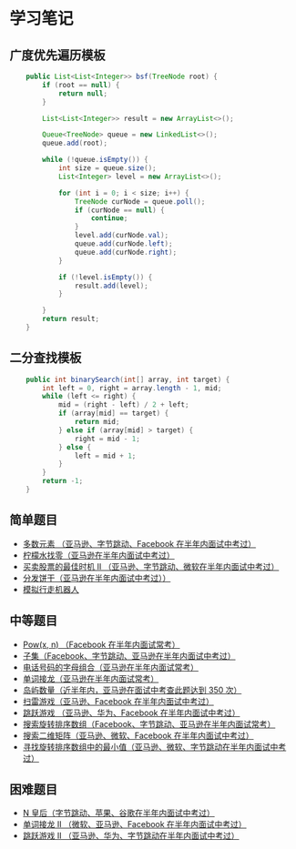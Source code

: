 # 学习笔记

## 广度优先遍历模板
```java
    public List<List<Integer>> bsf(TreeNode root) {
        if (root == null) {
            return null;
        }

        List<List<Integer>> result = new ArrayList<>();

        Queue<TreeNode> queue = new LinkedList<>();
        queue.add(root);

        while (!queue.isEmpty()) {
            int size = queue.size();
            List<Integer> level = new ArrayList<>();

            for (int i = 0; i < size; i++) {
                TreeNode curNode = queue.poll();
                if (curNode == null) {
                    continue;
                }
                level.add(curNode.val);
                queue.add(curNode.left);
                queue.add(curNode.right);
            }

            if (!level.isEmpty()) {
                result.add(level);
            }

        }
        return result;
    }

```

## 二分查找模板
```java
    public int binarySearch(int[] array, int target) {
        int left = 0, right = array.length - 1, mid;
        while (left <= right) {
            mid = (right - left) / 2 + left;
            if (array[mid] == target) {
                return mid;
            } else if (array[mid] > target) {
                right = mid - 1;
            } else {
                left = mid + 1;
            }
        }
        return -1;
    }
```

## 简单题目
* [多数元素 （亚马逊、字节跳动、Facebook 在半年内面试中考过）](src/devide_backtracking/L_169_多数元素.java)
* [柠檬水找零（亚马逊在半年内面试中考过）](src/greedy/L_860_柠檬水找零.java)
* [买卖股票的最佳时机 II （亚马逊、字节跳动、微软在半年内面试中考过）]()
* [分发饼干（亚马逊在半年内面试中考过））]()
* [模拟行走机器人]()

## 中等题目
* [Pow(x, n) （Facebook 在半年内面试常考）](src/devide_backtracking/L_50_Pow.java)
* [子集（Facebook、字节跳动、亚马逊在半年内面试中考过）](src/devide_backtracking/L_78_子集.java)
* [电话号码的字母组合（亚马逊在半年内面试常考）](src/devide_backtracking/L_17_电话号码的数字组合.java)
* [单词接龙（亚马逊在半年内面试常考）](src/bfs_dfs/L_127_单词接龙.java)
* [岛屿数量（近半年内，亚马逊在面试中考查此题达到 350 次）](src/bfs_dfs/L_200_岛屿数量.java)
* [扫雷游戏（亚马逊、Facebook 在半年内面试中考过）](src/bfs_dfs/L_529_扫雷.java)
* [跳跃游戏 （亚马逊、华为、Facebook 在半年内面试中考过）]()
* [搜索旋转排序数组（Facebook、字节跳动、亚马逊在半年内面试常考）]()
* [搜索二维矩阵（亚马逊、微软、Facebook 在半年内面试中考过）](src/binary_search/L_74_搜索二维矩阵.java)
* [寻找旋转排序数组中的最小值（亚马逊、微软、字节跳动在半年内面试中考过）]()

## 困难题目
* [N 皇后（字节跳动、苹果、谷歌在半年内面试中考过）](src/devide_backtracking/L_51_N皇后.java)
* [单词接龙 II （微软、亚马逊、Facebook 在半年内面试中考过）]()
* [跳跃游戏 II （亚马逊、华为、字节跳动在半年内面试中考过）]()